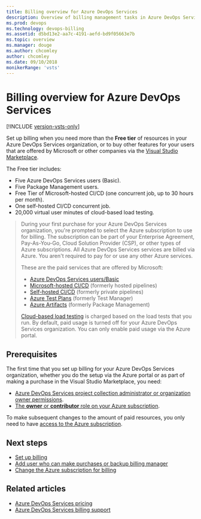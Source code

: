 ```yaml
---
title: Billing overview for Azure DevOps Services
description: Overview of billing management tasks in Azure DevOps Services, including how to set up billing, make purchases, and change Azure subscription for billing
ms.prod: devops
ms.technology: devops-billing
ms.assetid: d5bd13e2-aa7c-4191-aefd-bd9f05663e7b
ms.topic: overview
ms.manager: douge
ms.author: chcomley
author: chcomley
ms.date: 09/10/2018
monikerRange: 'vsts'
---
```



# Billing overview for Azure DevOps Services

[!INCLUDE [version-vsts-only](../../_shared/version-vsts-only.md)]

Set up billing when you need more than the **Free tier** of resources in your Azure DevOps Services organization, or to buy other features for your users that are offered by Microsoft or other companies via the [Visual Studio Marketplace](https://marketplace.visualstudio.com/).

The Free tier includes:

* Five Azure DevOps Services users (Basic).
* Five Package Management users.
* Free Tier of Microsoft-hosted CI/CD (one concurrent job, up to 30 hours per month).
* One self-hosted CI/CD concurrent job.
* 20,000 virtual user minutes of cloud-based load testing.

> During your first purchase for your Azure DevOps Services organization, you're prompted to select the Azure subscription to use for billing. The subscription can be part of your Enterprise Agreement, Pay-As-You-Go, Cloud Solution Provider (CSP), or other types of Azure subscriptions. All Azure DevOps Services services are billed via Azure. You aren't required to pay for or use any other Azure services.
> 
> These are the paid services that are offered by Microsoft:
>
> * [Azure DevOps Services users/Basic](https://marketplace.visualstudio.com/items?itemName=ms.vss-vstsuser)
> * [Microsoft-hosted CI/CD](https://marketplace.visualstudio.com/items?itemName=ms.build-release-hosted-pipelines) (formerly hosted pipelines)
> * [Self-hosted CI/CD](https://marketplace.visualstudio.com/items?itemName=ms.build-release-private-pipelines) (formerly private pipelines)
> * [Azure Test Plans](https://marketplace.visualstudio.com/items?itemName=ms.vss-testmanager-web) (formerly Test Manager)
> * [Azure Artifacts](https://marketplace.visualstudio.com/items?itemName=ms.feed) (formerly Package Management)
>
> [Cloud-based load testing](buy-load-testing-vs.md) is charged based on the load tests that you run. By default, paid usage is turned off for your Azure DevOps Services organization.
> You can only enable paid usage via the Azure portal.

## Prerequisites

The first time that you set up billing for your Azure DevOps Services organization, whether you do the setup via the Azure portal or as part of making a purchase in the Visual Studio Marketplace, you need:

* [Azure DevOps Services project collection administrator or organization owner permissions](../accounts/faq-add-delete-users.md#find-owner).
* [The **owner** or **contributor** role on your Azure subscription](add-backup-billing-managers.md).

To make subsequent changes to the amount of paid resources, you only need to have [access to the Azure subscription](add-backup-billing-managers.md).

## Next steps

* [Set up billing](set-up-billing-for-your-organization-vs.md)
* [Add user who can make purchases or backup billing manager](add-backup-billing-managers.md)
* [Change the Azure subscription for billing](change-azure-subscription.md)

## Related articles

* [Azure DevOps Services pricing](https://azure.microsoft.com/pricing/details/visual-studio-team-services/)
* [Azure DevOps Services billing support](https://azure.microsoft.com/support/devops/)